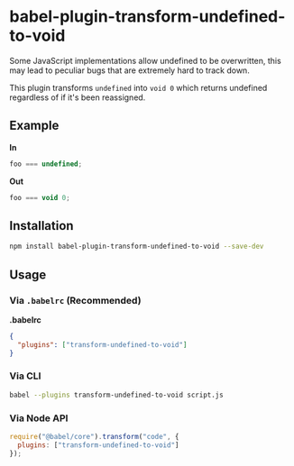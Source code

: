 # babel-plugin-transform-undefined-to-void

Some JavaScript implementations allow undefined to be overwritten, this may lead to peculiar bugs that are extremely hard to track down.

This plugin transforms `undefined` into `void 0` which returns undefined regardless of if it's been reassigned.

## Example

**In**

```javascript
foo === undefined;
```

**Out**

```javascript
foo === void 0;
```

## Installation

```sh
npm install babel-plugin-transform-undefined-to-void --save-dev
```

## Usage

### Via `.babelrc` (Recommended)

**.babelrc**

```json
{
  "plugins": ["transform-undefined-to-void"]
}
```

### Via CLI

```sh
babel --plugins transform-undefined-to-void script.js
```

### Via Node API

```javascript
require("@babel/core").transform("code", {
  plugins: ["transform-undefined-to-void"]
});
```
